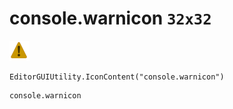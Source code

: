 # console.warnicon `32x32`
<img src="/img/console.warnicon.png" width=32 height=32>

``` CSharp
EditorGUIUtility.IconContent("console.warnicon")
```
```
console.warnicon
```
